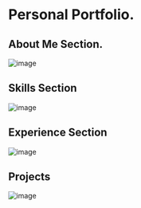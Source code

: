 # Personal Portfolio.

## About Me Section.
![image](https://github.com/user-attachments/assets/93c35da8-60cb-46d6-ab25-b27412eb7e8a)

## Skills Section
![image](https://github.com/user-attachments/assets/62b242b2-e745-49c1-b9bc-a33f7c869523)

## Experience Section
![image](https://github.com/user-attachments/assets/58f9eac3-911e-42cb-9632-880c672e27cf)

## Projects
![image](https://github.com/user-attachments/assets/c5e315cc-7d7f-4f2e-984c-205673b99374)
